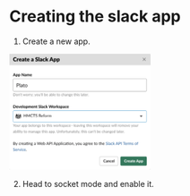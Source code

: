 # Creating the slack app 

1. Create a new app.

<img src="images/Step1.png" width=50% height=50% />

2. Head to socket mode and enable it.
